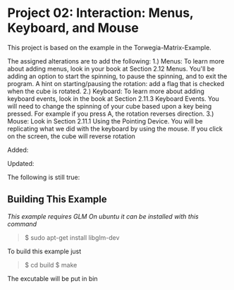 Project 02: Interaction: Menus, Keyboard, and Mouse
========================================
This project is based on the example in the Torwegia-Matrix-Example.

The assigned alterations are to add the following:
1.) Menus: To learn more about adding menus, look in your book at Section 2.12 Menus. You'll be adding an option to start the spinning, to pause the spinning, and to exit the program.
A hint on starting/pausing the rotation: add a flag that is checked when the cube is rotated.
2.) Keyboard: To learn more about adding keyboard events, look in the book at Section 2.11.3 Keyboard Events. You will need to change the spinning of your cube based upon a key being pressed. For example if you press A, the rotation reverses direction.
3.) Mouse: Look in Section 2.11.1 Using the Pointing Device. You will be replicating what we did with the keyboard by using the mouse. If you click on the screen, the cube will reverse rotation

Added:    
    
Updated:   
    
    
The following is still true:

Building This Example
---------------------

*This example requires GLM*
*On ubuntu it can be installed with this command*

>$ sudo apt-get install libglm-dev

To build this example just 

>$ cd build
>$ make

The excutable will be put in bin
